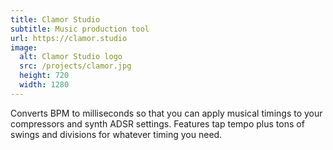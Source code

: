 ```yaml
---
title: Clamor Studio
subtitle: Music production tool
url: https://clamor.studio
image:
  alt: Clamor Studio logo
  src: /projects/clamor.jpg
  height: 720
  width: 1280
---
```


Converts BPM to milliseconds so that you can apply musical timings to your compressors and synth ADSR settings. Features tap tempo plus tons of swings and divisions for whatever timing you need.

